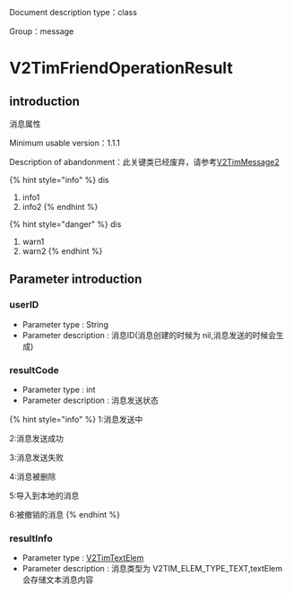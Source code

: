 
Document description type：class

Group：message

# V2TimFriendOperationResult


## introduction

消息属性

Minimum usable version：1.1.1

Description of abandonment：此关键类已经废弃，请参考[V2TimMessage2](../message/V2TimMessage2.md)

{% hint style="info" %}
dis
1. info1
2. info2
{% endhint %}


{% hint style="danger" %}
dis
1. warn1
2. warn2
{% endhint %}


## Parameter introduction


### userID

* Parameter type : String
* Parameter description : 消息ID(消息创建的时候为 nil,消息发送的时候会生成)


### resultCode

* Parameter type : int
* Parameter description : 消息发送状态

{% hint style="info" %}
1:消息发送中

2:消息发送成功

3:消息发送失败

4:消息被删除

5:导入到本地的消息

6:被撤销的消息
{% endhint %}


### resultInfo

* Parameter type : [V2TimTextElem](../../enum/V2TimTextElem.md)
* Parameter description : 消息类型为 V2TIM_ELEM_TYPE_TEXT,textElem 会存储文本消息内容



